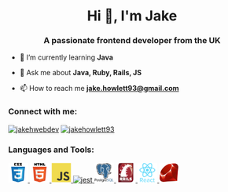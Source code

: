 <h1 align="center">Hi 👋, I'm Jake</h1>
<h3 align="center">A passionate frontend developer from the UK</h3>

- 🌱 I’m currently learning **Java**

- 💬 Ask me about **Java, Ruby, Rails, JS**

- 📫 How to reach me **jake.howlett93@gmail.com**

<h3 align="left">Connect with me:</h3>
<p align="left">
<a href="https://twitter.com/jakehwebdev" target="blank"><img align="center" src="https://cdn.jsdelivr.net/npm/simple-icons@3.0.1/icons/twitter.svg" alt="jakehwebdev" height="30" width="40" /></a>
<a href="https://linkedin.com/in/jakehowlett93" target="blank"><img align="center" src="https://cdn.jsdelivr.net/npm/simple-icons@3.0.1/icons/linkedin.svg" alt="jakehowlett93" height="30" width="40" /></a>
</p>

<h3 align="left">Languages and Tools:</h3>
<p align="left"> <a href="https://www.w3schools.com/css/" target="_blank"> <img src="https://raw.githubusercontent.com/devicons/devicon/master/icons/css3/css3-original-wordmark.svg" alt="css3" width="40" height="40"/> </a> <a href="https://www.w3.org/html/" target="_blank"> <img src="https://raw.githubusercontent.com/devicons/devicon/master/icons/html5/html5-original-wordmark.svg" alt="html5" width="40" height="40"/> </a> <a href="https://developer.mozilla.org/en-US/docs/Web/JavaScript" target="_blank"> <img src="https://raw.githubusercontent.com/devicons/devicon/master/icons/javascript/javascript-original.svg" alt="javascript" width="40" height="40"/> </a> <a href="https://jestjs.io" target="_blank"> <img src="https://www.vectorlogo.zone/logos/jestjsio/jestjsio-icon.svg" alt="jest" width="40" height="40"/> </a> <a href="https://www.postgresql.org" target="_blank"> <img src="https://raw.githubusercontent.com/devicons/devicon/master/icons/postgresql/postgresql-original-wordmark.svg" alt="postgresql" width="40" height="40"/> </a> <a href="https://rubyonrails.org" target="_blank"> <img src="https://raw.githubusercontent.com/devicons/devicon/master/icons/rails/rails-original-wordmark.svg" alt="rails" width="40" height="40"/> </a> <a href="https://reactjs.org/" target="_blank"> <img src="https://raw.githubusercontent.com/devicons/devicon/master/icons/react/react-original-wordmark.svg" alt="react" width="40" height="40"/> </a> <a href="https://www.ruby-lang.org/en/" target="_blank"> <img src="https://raw.githubusercontent.com/devicons/devicon/master/icons/ruby/ruby-original.svg" alt="ruby" width="40" height="40"/> </a> </p>
